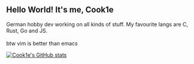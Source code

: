 ## Hello World! It's me, Cook1e
German hobby dev working on all kinds of stuff. My favourite langs are C, Rust, Go and JS.
<br>
<br>
btw vim is better than emacs

[![Cook1e's GitHub stats](https://github-readme-stats.vercel.app/api?username=legendary-cookie)](https://github.com/anuraghazra/github-readme-stats)
